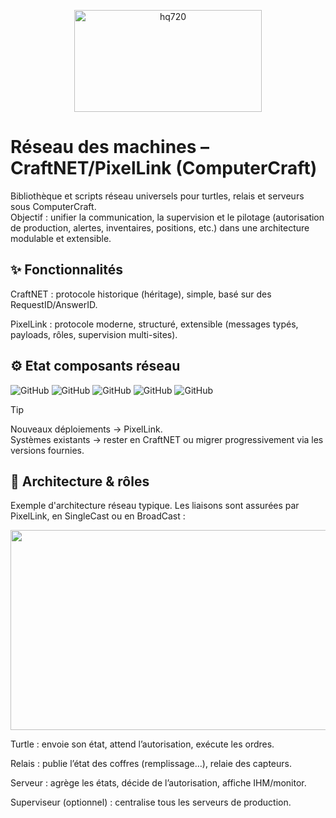 <p align="center">
<img width="300" height="163" alt="hq720" src="https://github.com/user-attachments/assets/808230f7-743a-485b-88c3-7102a9066de2" />
</p>

# Réseau des machines – CraftNET/PixelLink (ComputerCraft)
Bibliothèque et scripts réseau universels pour turtles, relais et serveurs sous ComputerCraft.  
Objectif : unifier la communication, la supervision et le pilotage (autorisation de production, alertes, inventaires, positions, etc.) dans une architecture modulable et extensible.

## ✨ Fonctionnalités
CraftNET : protocole historique (héritage), simple, basé sur des RequestID/AnswerID.

PixelLink : protocole moderne, structuré, extensible (messages typés, payloads, rôles, supervision multi-sites).

## ⚙️ Etat composants réseau

![GitHub](https://img.shields.io/badge/PixelLink-Beta_v1.0--b02-yellow)
![GitHub](https://img.shields.io/badge/CraftNET-Legacy_v1.0-lightblue)
![GitHub](https://img.shields.io/badge/Serveur_Bucheron-Alpha_v4.0--a03-orange)
![GitHub](https://img.shields.io/badge/Serveur_Fermier-Stable_v1.0-green)
![GitHub](https://img.shields.io/badge/Relais-Alpha_v2.0--a01-orange)


> [!TIP]
> Nouveaux déploiements → PixelLink.  
> Systèmes existants → rester en CraftNET ou migrer progressivement via les versions fournies.



## 🧱 Architecture & rôles

Exemple d'architecture réseau typique. Les liaisons sont assurées par PixelLink, en SingleCast ou en BroadCast : 

<p align="center">
<img width="1773" height="320" alt="Architecture réseau fr" src="https://github.com/user-attachments/assets/6b861a51-0078-4019-af2e-721f026b1bb7" />
</p>

Turtle : envoie son état, attend l’autorisation, exécute les ordres.

Relais : publie l’état des coffres (remplissage…), relaie des capteurs.

Serveur : agrège les états, décide de l’autorisation, affiche IHM/monitor.

Superviseur (optionnel) : centralise tous les serveurs de production.
